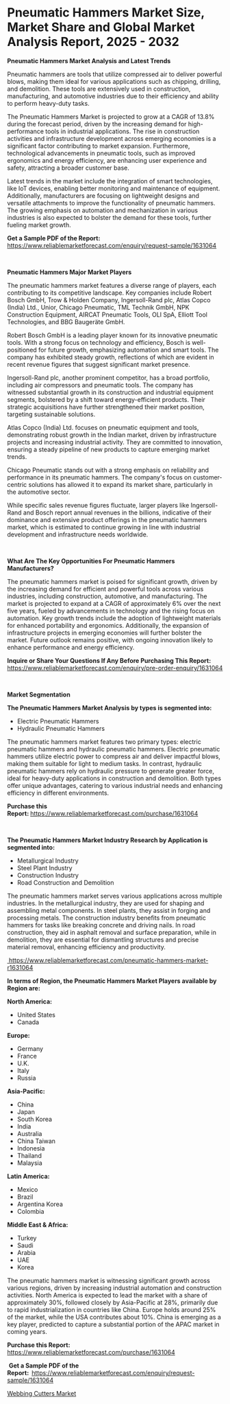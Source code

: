<p><h1>Pneumatic Hammers Market Size, Market Share and Global Market Analysis Report, 2025 - 2032</h1></p><p><strong>Pneumatic Hammers Market Analysis and Latest Trends</strong></p>
<p><p>Pneumatic hammers are tools that utilize compressed air to deliver powerful blows, making them ideal for various applications such as chipping, drilling, and demolition. These tools are extensively used in construction, manufacturing, and automotive industries due to their efficiency and ability to perform heavy-duty tasks. </p><p>The Pneumatic Hammers Market is projected to grow at a CAGR of 13.8% during the forecast period, driven by the increasing demand for high-performance tools in industrial applications. The rise in construction activities and infrastructure development across emerging economies is a significant factor contributing to market expansion. Furthermore, technological advancements in pneumatic tools, such as improved ergonomics and energy efficiency, are enhancing user experience and safety, attracting a broader customer base.</p><p>Latest trends in the market include the integration of smart technologies, like IoT devices, enabling better monitoring and maintenance of equipment. Additionally, manufacturers are focusing on lightweight designs and versatile attachments to improve the functionality of pneumatic hammers. The growing emphasis on automation and mechanization in various industries is also expected to bolster the demand for these tools, further fueling market growth.</p></p>
<p><strong>Get a Sample PDF of the Report:&nbsp;</strong> <a href="https://www.reliablemarketforecast.com/enquiry/request-sample/1631064?utm_campaign=1080&utm_medium=2&utm_source=Github&utm_content=ia&utm_term=21022025&utm_id=pneumatic-hammers">https://www.reliablemarketforecast.com/enquiry/request-sample/1631064</a></p>
<p>&nbsp;</p>
<p><strong>Pneumatic Hammers Major Market Players</strong></p>
<p><p>The pneumatic hammers market features a diverse range of players, each contributing to its competitive landscape. Key companies include Robert Bosch GmbH, Trow & Holden Company, Ingersoll-Rand plc, Atlas Copco (India) Ltd., Unior, Chicago Pneumatic, TML Technik GmbH, NPK Construction Equipment, AIRCAT Pneumatic Tools, OLI SpA, Elliott Tool Technologies, and BBG Baugeräte GmbH.</p><p>Robert Bosch GmbH is a leading player known for its innovative pneumatic tools. With a strong focus on technology and efficiency, Bosch is well-positioned for future growth, emphasizing automation and smart tools. The company has exhibited steady growth, reflections of which are evident in recent revenue figures that suggest significant market presence.</p><p>Ingersoll-Rand plc, another prominent competitor, has a broad portfolio, including air compressors and pneumatic tools. The company has witnessed substantial growth in its construction and industrial equipment segments, bolstered by a shift toward energy-efficient products. Their strategic acquisitions have further strengthened their market position, targeting sustainable solutions.</p><p>Atlas Copco (India) Ltd. focuses on pneumatic equipment and tools, demonstrating robust growth in the Indian market, driven by infrastructure projects and increasing industrial activity. They are committed to innovation, ensuring a steady pipeline of new products to capture emerging market trends.</p><p>Chicago Pneumatic stands out with a strong emphasis on reliability and performance in its pneumatic hammers. The company's focus on customer-centric solutions has allowed it to expand its market share, particularly in the automotive sector.</p><p>While specific sales revenue figures fluctuate, larger players like Ingersoll-Rand and Bosch report annual revenues in the billions, indicative of their dominance and extensive product offerings in the pneumatic hammers market, which is estimated to continue growing in line with industrial development and infrastructure needs worldwide.</p></p>
<p>&nbsp;</p>
<p><strong>What Are The Key Opportunities For Pneumatic Hammers Manufacturers?</strong></p>
<p><p>The pneumatic hammers market is poised for significant growth, driven by the increasing demand for efficient and powerful tools across various industries, including construction, automotive, and manufacturing. The market is projected to expand at a CAGR of approximately 6% over the next five years, fueled by advancements in technology and the rising focus on automation. Key growth trends include the adoption of lightweight materials for enhanced portability and ergonomics. Additionally, the expansion of infrastructure projects in emerging economies will further bolster the market. Future outlook remains positive, with ongoing innovation likely to enhance performance and energy efficiency.</p></p>
<p><strong>Inquire or Share Your Questions If Any Before Purchasing This Report:</strong> <a href="https://www.reliablemarketforecast.com/enquiry/pre-order-enquiry/1631064?utm_campaign=1080&utm_medium=2&utm_source=Github&utm_content=ia&utm_term=21022025&utm_id=pneumatic-hammers">https://www.reliablemarketforecast.com/enquiry/pre-order-enquiry/1631064</a></p>
<p>&nbsp;</p>
<p><strong>Market Segmentation</strong></p>
<p><strong>The Pneumatic Hammers Market Analysis by types is segmented into:</strong></p>
<p><ul><li>Electric Pneumatic Hammers</li><li>Hydraulic Pneumatic Hammers</li></ul></p>
<p><p>The pneumatic hammers market features two primary types: electric pneumatic hammers and hydraulic pneumatic hammers. Electric pneumatic hammers utilize electric power to compress air and deliver impactful blows, making them suitable for light to medium tasks. In contrast, hydraulic pneumatic hammers rely on hydraulic pressure to generate greater force, ideal for heavy-duty applications in construction and demolition. Both types offer unique advantages, catering to various industrial needs and enhancing efficiency in different environments.</p></p>
<p><strong>Purchase this Report:&nbsp;</strong><a href="https://www.reliablemarketforecast.com/purchase/1631064?utm_campaign=1080&utm_medium=2&utm_source=Github&utm_content=ia&utm_term=21022025&utm_id=pneumatic-hammers">https://www.reliablemarketforecast.com/purchase/1631064</a></p>
<p>&nbsp;</p>
<p><strong>The Pneumatic Hammers Market Industry Research by Application is segmented into:</strong></p>
<p><ul><li>Metallurgical Industry</li><li>Steel Plant Industry</li><li>Construction Industry</li><li>Road Construction and Demolition</li></ul></p>
<p><p>The pneumatic hammers market serves various applications across multiple industries. In the metallurgical industry, they are used for shaping and assembling metal components. In steel plants, they assist in forging and processing metals. The construction industry benefits from pneumatic hammers for tasks like breaking concrete and driving nails. In road construction, they aid in asphalt removal and surface preparation, while in demolition, they are essential for dismantling structures and precise material removal, enhancing efficiency and productivity.</p></p>
<p><a href="https://www.reliablemarketforecast.com/pneumatic-hammers-market-r1631064?utm_campaign=1080&utm_medium=2&utm_source=Github&utm_content=ia&utm_term=21022025&utm_id=pneumatic-hammers">&nbsp;https://www.reliablemarketforecast.com/pneumatic-hammers-market-r1631064</a></p>
<p><strong>In terms of Region, the Pneumatic Hammers Market Players available by Region are:</strong></p>
<p>
    <p> <strong> North America: </strong>
        <ul>
            <li>United States</li>
            <li>Canada</li>
        </ul>
        </p> 
    <p> <strong> Europe: </strong>
        <ul>
            <li>Germany</li>
            <li>France</li>
            <li>U.K.</li>
            <li>Italy</li>
            <li>Russia</li>
        </ul>
        </p> 
    <p> <strong> Asia-Pacific: </strong>
        <ul>
            <li>China</li>
            <li>Japan</li>
            <li>South Korea</li>
            <li>India</li>
            <li>Australia</li>
            <li>China Taiwan</li>
            <li>Indonesia</li>
            <li>Thailand</li>
            <li>Malaysia</li>
        </ul>
        </p> 
    <p> <strong> Latin America: </strong>
        <ul>
            <li>Mexico</li>
            <li>Brazil</li>
            <li>Argentina Korea</li>
            <li>Colombia</li>
        </ul>
        </p> 
    <p> <strong> Middle East & Africa: </strong>
        <ul>
            <li>Turkey</li>
            <li>Saudi</li>
            <li>Arabia</li>
            <li>UAE</li>
            <li>Korea</li>
        </ul>
    </p>
    </p>
<p><p>The pneumatic hammers market is witnessing significant growth across various regions, driven by increasing industrial automation and construction activities. North America is expected to lead the market with a share of approximately 30%, followed closely by Asia-Pacific at 28%, primarily due to rapid industrialization in countries like China. Europe holds around 25% of the market, while the USA contributes about 10%. China is emerging as a key player, predicted to capture a substantial portion of the APAC market in coming years.</p></p>
<p><strong>Purchase this Report: </strong><a href="https://www.reliablemarketforecast.com/purchase/1631064?utm_campaign=1080&utm_medium=2&utm_source=Github&utm_content=ia&utm_term=21022025&utm_id=pneumatic-hammers">https://www.reliablemarketforecast.com/purchase/1631064</a></p>
<p>&nbsp;<strong>Get a Sample PDF of the Report:&nbsp;&nbsp;</strong><a href="https://www.reliablemarketforecast.com/enquiry/request-sample/1631064?utm_campaign=1080&utm_medium=2&utm_source=Github&utm_content=ia&utm_term=21022025&utm_id=pneumatic-hammers">https://www.reliablemarketforecast.com/enquiry/request-sample/1631064</a></p>
<p><strong></strong></p>
<p><p><a href="https://github.com/gdfhhhj/Market-Research-Report-List-7/blob/main/webbing-cutters-market.md?utm_campaign=1080&utm_medium=2&utm_source=Github&utm_content=ia&utm_term=21022025&utm_id=pneumatic-hammers">Webbing Cutters Market</a></p></p>